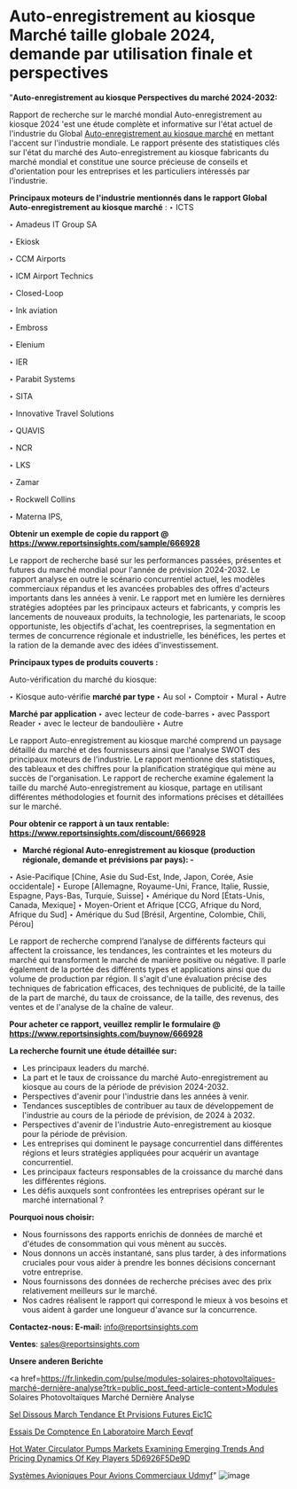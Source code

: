 # Auto-enregistrement au kiosque Marché taille globale 2024, demande par utilisation finale et perspectives

 "<strong>Auto-enregistrement au kiosque Perspectives du marché 2024-2032:</strong>

Rapport de recherche sur le marché mondial Auto-enregistrement au kiosque 2024 'est une étude complète et informative sur l'état actuel de l'industrie du Global <a href=https://www.reportsinsights.com/sample/666928>Auto-enregistrement au kiosque marché</a> en mettant l'accent sur l'industrie mondiale. Le rapport présente des statistiques clés sur l'état du marché des Auto-enregistrement au kiosque fabricants du marché mondial et constitue une source précieuse de conseils et d'orientation pour les entreprises et les particuliers intéressés par l'industrie.

<strong>Principaux moteurs de l'industrie mentionnés dans le rapport Global Auto-enregistrement au kiosque marché</strong> :
‣ ICTS

‣ Amadeus IT Group SA

‣ Ekiosk

‣ CCM Airports

‣ ICM Airport Technics

‣ Closed-Loop

‣ Ink aviation

‣ Embross

‣ Elenium

‣ IER

‣ Parabit Systems

‣ SITA

‣ Innovative Travel Solutions

‣ QUAVIS

‣ NCR

‣ LKS

‣ Zamar

‣ Rockwell Collins

‣ Materna IPS,

<strong>Obtenir un exemple de copie du rapport @ <a href=https://www.reportsinsights.com/sample/666928>https://www.reportsinsights.com/sample/666928</a></strong>

Le rapport de recherche basé sur les performances passées, présentes et futures du marché mondial pour l'année de prévision 2024-2032. Le rapport analyse en outre le scénario concurrentiel actuel, les modèles commerciaux répandus et les avancées probables des offres d'acteurs importants dans les années à venir. Le rapport met en lumière les dernières stratégies adoptées par les principaux acteurs et fabricants, y compris les lancements de nouveaux produits, la technologie, les partenariats, le scoop opportuniste, les objectifs d'achat, les coentreprises, la segmentation en termes de concurrence régionale et industrielle, les bénéfices, les pertes et la ration de la demande avec des idées d'investissement.

<strong>Principaux types de produits couverts :</strong>

Auto-vérification du marché du kiosque:

‣  Kiosque auto-vérifie <strong> marché <strong> par type </strong> </strong>
‣ Au sol
‣ Comptoir
‣ Mural
‣ Autre

<strong>Marché par application </strong>
‣ avec lecteur de code-barres
‣ avec Passport Reader
‣ avec le lecteur de bandoulière
‣ Autre

Le rapport Auto-enregistrement au kiosque marché comprend un paysage détaillé du marché et des fournisseurs ainsi que l'analyse SWOT des principaux moteurs de l'industrie. Le rapport mentionne des statistiques, des tableaux et des chiffres pour la planification stratégique qui mène au succès de l'organisation. Le rapport de recherche examine également la taille du marché Auto-enregistrement au kiosque, partage en utilisant différentes méthodologies et fournit des informations précises et détaillées sur le marché.

<strong>Pour obtenir ce rapport à un taux rentable: <a href=https://www.reportsinsights.com/discount/666928>https://www.reportsinsights.com/discount/666928</a></strong>
<ul>
  <li><strong>Marché régional Auto-enregistrement au kiosque (production régionale, demande et prévisions par pays): -</strong></li>
</ul>
‣ Asie-Pacifique [Chine, Asie du Sud-Est, Inde, Japon, Corée, Asie occidentale]
‣ Europe [Allemagne, Royaume-Uni, France, Italie, Russie, Espagne, Pays-Bas, Turquie, Suisse]
‣ Amérique du Nord [États-Unis, Canada, Mexique]
‣ Moyen-Orient et Afrique [CCG, Afrique du Nord, Afrique du Sud]
‣ Amérique du Sud [Brésil, Argentine, Colombie, Chili, Pérou]

Le rapport de recherche comprend l’analyse de différents facteurs qui affectent la croissance, les tendances, les contraintes et les moteurs du marché qui transforment le marché de manière positive ou négative. Il parle également de la portée des différents types et applications ainsi que du volume de production par région. Il s'agit d'une évaluation précise des techniques de fabrication efficaces, des techniques de publicité, de la taille de la part de marché, du taux de croissance, de la taille, des revenus, des ventes et de l'analyse de la chaîne de valeur.

<strong>Pour acheter ce rapport, veuillez remplir le formulaire @   <a href=https://www.reportsinsights.com/buynow/666928>https://www.reportsinsights.com/buynow/666928</a></strong>

<strong>La recherche fournit une étude détaillée sur:</strong>
<ul>
  <li>Les principaux leaders du marché.</li>
  <li>La part et le taux de croissance du marché Auto-enregistrement au kiosque au cours de la période de prévision 2024-2032.</li>
  <li>Perspectives d'avenir pour l'industrie dans les années à venir.</li>
  <li>Tendances susceptibles de contribuer au taux de développement de l'industrie au cours de la période de prévision, de 2024 à 2032.</li>
  <li>Perspectives d'avenir de l'industrie Auto-enregistrement au kiosque pour la période de prévision.</li>
  <li>Les entreprises qui dominent le paysage concurrentiel dans différentes régions et leurs stratégies appliquées pour acquérir un avantage concurrentiel.</li>
  <li>Les principaux facteurs responsables de la croissance du marché dans les différentes régions.</li>
  <li>Les défis auxquels sont confrontées les entreprises opérant sur le marché international ?</li>
</ul>
<strong>Pourquoi nous choisir:</strong>
<ul>
  <li>Nous fournissons des rapports enrichis de données de marché et d'études de consommation qui vous mènent au succès.</li>
  <li>Nous donnons un accès instantané, sans plus tarder, à des informations cruciales pour vous aider à prendre les bonnes décisions concernant votre entreprise.</li>
  <li>Nous fournissons des données de recherche précises avec des prix relativement meilleurs sur le marché.</li>
  <li>Nos cadres réalisent le rapport qui correspond le mieux à vos besoins et vous aident à garder une longueur d'avance sur la concurrence.</li>
</ul>
<strong>Contactez-nous:
</strong><strong>E-mail:</strong> <a href=mailto:info@reportsinsights.com>info@reportsinsights.com</a>

<strong>Ventes</strong>: <a href=mailto:sales@reportsinsights.com>sales@reportsinsights.com</a>

<strong>Unsere anderen Berichte</strong>

<a href=https://fr.linkedin.com/pulse/modules-solaires-photovoltaïques-marché-dernière-analyse?trk=public_post_feed-article-content>Modules Solaires Photovoltaïques Marché Dernière Analyse</a>

<a href=https://www.linkedin.com/pulse/sel-dissous-march%C3%A9-tendance-et-pr%C3%A9visions-futures-eic1c/>Sel Dissous March Tendance Et Prvisions Futures Eic1C</a>

<a href=https://www.linkedin.com/pulse/essais-de-comp%C3%A9tence-en-laboratoire-march%C3%A9-eevqf/>Essais De Comptence En Laboratoire March Eevqf</a>

<a href=https://medium.com/@singhaakesh50/hot-water-circulator-pumps-markets-examining-emerging-trends-and-pricing-dynamics-of-key-players-5d6926f5de9d>Hot Water Circulator Pumps Markets Examining Emerging Trends And Pricing Dynamics Of Key Players 5D6926F5De9D</a>

<a href=https://fr.linkedin.com/pulse/systèmes-avioniques-pour-avions-commerciaux-udmyf/>Systèmes Avioniques Pour Avions Commerciaux Udmyf</a>"
![image](https://github.com/daminid12/RImarketgrowth/assets/158430485/88c9051c-a22d-4d47-826e-cead2e7de9f4)
